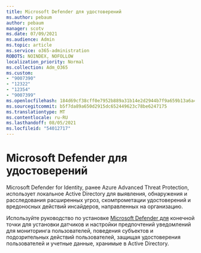 ```yaml
---
title: Microsoft Defender для удостоверений
ms.author: pebaum
author: pebaum
manager: scotv
ms.date: 07/09/2021
ms.audience: Admin
ms.topic: article
ms.service: o365-administration
ROBOTS: NOINDEX, NOFOLLOW
localization_priority: Normal
ms.collection: Adm_O365
ms.custom:
- "9007390"
- "12322"
- "12354"
- "9007399"
ms.openlocfilehash: 184d69cf38cff0e7952b889a31b14e2d2944b7f9a659b13a6a417c0184557a36
ms.sourcegitcommit: b5f7da89a650d2915dc652449623c78be6247175
ms.translationtype: MT
ms.contentlocale: ru-RU
ms.lasthandoff: 08/05/2021
ms.locfileid: "54012717"
---
```

# <a name="microsoft-defender-for-identity"></a>Microsoft Defender для удостоверений

Microsoft Defender for Identity, ранее Azure Advanced Threat Protection, использует локальное Active Directory для выявления, обнаружения и расследования расширенных угроз, скомпрометации удостоверений и вредоносных действий инсайдеров, направленных на организацию. 

Используйте руководство по установке [Microsoft Defender для](https://admin.microsoft.com/adminportal/home#/modernonboarding/defenderatpsetup) конечной точки для установки датчиков и настройки предпочтений уведомлений для мониторинга пользователей, поведения субъектов и подозрительных действий пользователей, защищая удостоверения пользователей и учетные данные, хранимые в Active Directory.
